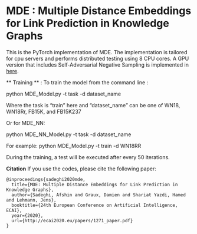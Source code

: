 # MDE : Multiple Distance Embeddings for Link Prediction in Knowledge Graphs

This is the PyTorch implementation of MDE. The implementation is tailored for cpu servers and performs distributed testing using 8 CPU cores. A GPU version that includes Self-Adversarial Negative Sampling is implemented in [here](https://github.com/mlwin-de/MDE_adv).


** Training ** :
 To train the model from the command line :

 python MDE_Model.py -t task -d dataset_name

Where the task is “train” here and “dataset_name” can be one of WN18, WN18Rr, FB15K, and FB15K237



Or for MDE_NN:

 python MDE_NN_Model.py -t task -d dataset_name


For example: 
python MDE_Model.py -t train -d WN18RR 

During the training, a test will be executed after every 50 iterations.

**Citation**
If you use the codes, please cite the following paper:
```
@inproceedings{sadeghi2020mde,
  title={MDE: Multiple Distance Embeddings for Link Prediction in Knowledge Graphs},
  author={Sadeghi, Afshin and Graux, Damien and Shariat Yazdi, Hamed and Lehmann, Jens},
  booktitle={24th European Conference on Artificial Intelligence, ECAI},
  year={2020},
  url={http://ecai2020.eu/papers/1271_paper.pdf}
}
```
